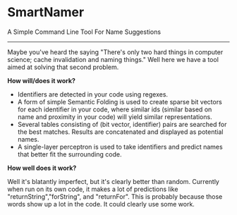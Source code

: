 # SmartNamer

A Simple Command Line Tool For Name Suggestions

---

Maybe you've heard the saying "There's only two hard things in computer science; cache invalidation and naming things." Well here we have a tool aimed at solving that second problem.



**How will/does it work?**

* Identifiers are detected in your code using regexes.
* A form of simple Semantic Folding is used to create sparse bit vectors for each identifier in your code, where similar ids (similar based on name and proximity in your code) will yield similar representations.
* Several tables consisting of (bit vector, identifier) pairs are searched for the best matches. Results are concatenated and displayed as potential names.
* A single-layer perceptron is used to take identifiers and predict names that better fit the surrounding code.


**How well does it work?**

Well it's blatantly imperfect, but it's clearly better than random. Currently when run on its own code, it makes a lot of predictions like "returnString","forString", and "returnFor". This is probably because those words show up a lot in the code. It could clearly use some work.
